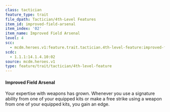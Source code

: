 ```yaml
---
class: tactician
feature_type: trait
file_dpath: Tactician/4th-Level Features
item_id: improved-field-arsenal
item_index: '02'
item_name: Improved Field Arsenal
level: 4
scc:
  - mcdm.heroes.v1:feature.trait.tactician.4th-level-feature:improved-field-arsenal
scdc:
  - 1.1.1:14.1.4.10:02
source: mcdm.heroes.v1
type: feature/trait/tactician/4th-level-feature
---
```


#### Improved Field Arsenal

Your expertise with weapons has grown. Whenever you use a signature ability from one of your equipped kits or make a free strike using a weapon from one of your equipped kits, you gain an edge.
